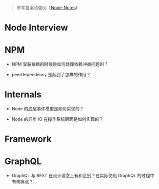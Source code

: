 > 参考答案请查阅《[Node-Notes](https://github.com/wx-chevalier/Node-Notes?q=)》

# Node Interview

# NPM

- NPM 安装依赖的时候是如何处理依赖冲突问题的？

- peerDependency 是起到了怎样的作用？

# Internals

- Node 的底层事件模型是如何实现的？

- Node 的异步 IO 在操作系统层面是如何实现的？

# Framework

# GraphQL

- GraphQL 与 REST 在设计理念上有和区别？在实际使用 GraphQL 的过程中有何痛点？
